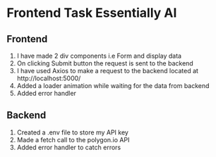# Frontend Task Essentially AI

## Frontend
1. I have made 2 div components i.e Form and display data
2. On clicking Submit button the request is sent to the backend
3. I have used Axios to make a request to the backend located at http://localhost:5000/
4. Added a loader animation while waiting for the data from backend
5. Added error handler

## Backend
1. Created a .env file to store my API key
2. Made a fetch call to the polygon.io API
3. Added error handler to catch errors


